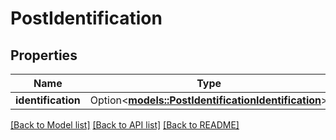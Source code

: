 # PostIdentification

## Properties

Name | Type | Description | Notes
------------ | ------------- | ------------- | -------------
**identification** | Option<[**models::PostIdentificationIdentification**](PostIdentification_identification.md)> |  | [optional]

[[Back to Model list]](../README.md#documentation-for-models) [[Back to API list]](../README.md#documentation-for-api-endpoints) [[Back to README]](../README.md)


